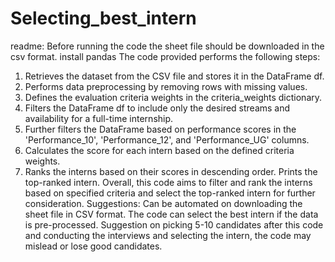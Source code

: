 # Selecting_best_intern
readme:
Before running the code the sheet file should be downloaded in the csv format.
install pandas
The code provided performs the following steps:

1. Retrieves the dataset from the CSV file and stores it in the DataFrame df.
2. Performs data preprocessing by removing rows with missing values.
3. Defines the evaluation criteria weights in the criteria_weights dictionary.
4. Filters the DataFrame df to include only the desired streams and availability for a full-time internship.
5. Further filters the DataFrame based on performance scores in the 'Performance_10', 'Performance_12', and 'Performance_UG' columns.
6. Calculates the score for each intern based on the defined criteria weights.
7. Ranks the interns based on their scores in descending order.
Prints the top-ranked intern.
Overall, this code aims to filter and rank the interns based on specified criteria and select the top-ranked intern for further consideration.
Suggestions: Can be automated on downloading the sheet file in CSV format. 
The code can select the best intern if the data is pre-processed.
Suggestion on picking 5-10 candidates after this code and conducting the interviews and selecting the intern, the code may mislead or lose good candidates.

